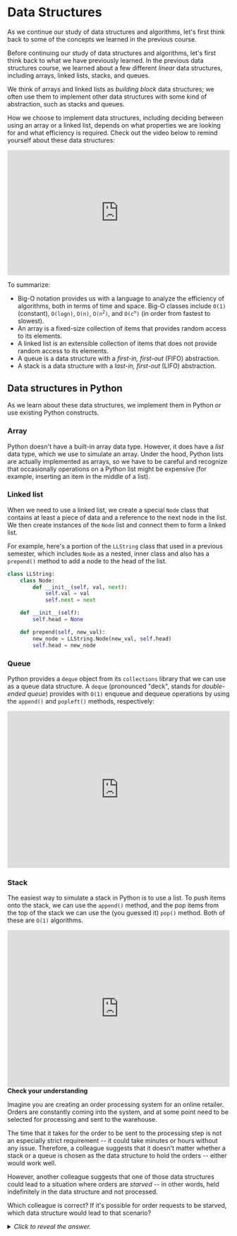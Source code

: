 # Data Structures

As we continue our study of data structures and algorithms, let's first think back to some of the concepts we learned in the previous course.

Before continuing our study of data structures and algorithms, let's first think back to what we have previously learned. In the previous data structures course, we learned about a few different *linear* data structures, including arrays, linked lists, stacks, and queues.

We think of arrays and linked lists as *building block* data structures; we often use them to implement other data structures with some kind of abstraction, such as stacks and queues.

How we choose to implement data structures, including deciding between using an array or a linked list, depends on what properties we are looking for and what efficiency is required. Check out the video below to remind yourself about these data structures:

<div
  style="position: relative; padding-bottom: 56.25%; height: 0;">
  <iframe
    src="https://www.youtube.com/embed/o6VuST08S60?si=0nwfp2MlJjPQDA2o"
    title="YouTube video player"
    frameborder="0"
    allow="accelerometer; autoplay; clipboard-write; encrypted-media; gyroscope; picture-in-picture"
    allowfullscreen
    style="position: absolute; top: 0; left: 0; width: 100%; height: 100%;">
  </iframe>
</div>

To summarize:

* Big-O notation provides us with a language to analyze the efficiency of algorithms, both in terms of time and space. Big-O classes include `O(1)` (constant), `O(logn)`, `O(n)`, <code>O(n<sup>2</sup>)</code>, and <code>O(c<sup>n</sup>)</code> (in order from fastest to slowest).
* An array is a fixed-size collection of items that provides random access to its elements.
* A linked list is an extensible collection of items that does not provide random access to its elements.
* A queue is a data structure with a *first-in, first-out* (FIFO) abstraction.
* A stack is a data structure with a *last-in, first-out* (LIFO) abstraction.

## Data structures in Python

As we learn about these data structures, we implement them in Python or use existing Python constructs.

### Array

Python doesn't have a built-in array data type. However, it does have a *list* data type, which we use to simulate an array. Under the hood, Python lists are actually implemented as arrays, so we have to be careful and recognize that occasionally operations on a Python list might be expensive (for example, inserting an item in the middle of a list).

### Linked list

When we need to use a linked list, we create a special `Node` class that contains at least a piece of data and a reference to the next node in the list. We then create instances of the `Node` list and connect them to form a linked list.

For example, here's a portion of the `LLString` class that used in a previous semester, which includes `Node` as a nested, inner class and also has a `prepend()` method to add a node to the head of the list.

```python
class LLString:
    class Node:
        def __init__(self, val, next):
            self.val = val
            self.next = next

    def __init__(self):
        self.head = None

    def prepend(self, new_val):
        new_node = LLString.Node(new_val, self.head)
        self.head = new_node
```

### Queue

Python provides a `deque` object from its `collections` library that we can use as a queue data structure. A `deque` (pronounced "deck", stands for *double-ended queue*) provides with `O(1)` enqueue and dequeue operations by using the `append()` and `popleft()` methods, respectively:

<iframe src="https://trinket.io/embed/python3/e130167ca4" width="100%" height="356" frameborder="0" marginwidth="0" marginheight="0" allowfullscreen></iframe>

### Stack

The easiest way to simulate a stack in Python is to use a list. To push items onto the stack, we can use the `append()` method, and the pop items from the top of the stack we can use the (you guessed it) `pop()` method. Both of these are `O(1)` algorithms.

<iframe src="https://trinket.io/embed/python3/63a0468993" width="100%" height="356" frameborder="0" marginwidth="0" marginheight="0" allowfullscreen></iframe>

<aside>
<b>Check your understanding</b>
<p>Imagine you are creating an order processing system for an online retailer. Orders are constantly coming into the system, and at some point need to be selected for processing and sent to the warehouse.</p>
<p>The time that it takes for the order to be sent to the processing step is not an especially strict requirement -- it could take minutes or hours without any issue. Therefore, a colleague suggests that it doesn't matter whether a stack or a queue is chosen as the data structure to hold the orders -- either would work well.</p>
<p>However, another colleague suggests that one of those data structures could lead to a situation where orders are <i>starved</i> -- in other words, held indefinitely in the data structure and not processed.</p>
<p>Which colleague is correct? If it's possible for order requests to be starved, which data structure would lead to that scenario?</p>
<details>
<summary>
<i>Click to reveal the answer.</i>
</summary>
<p><b>Answer.</b> A stack could theoretically lead to a scenario where orders are kept in the data structure indefinitely. If orders continue to come into the system (as described by the prompt), then they will continue to be added to the top of the stack and then immediately processed. Orders that were added earlier will be at the bottom of the stack, and will only be able to be processed if the system can process orders faster than they arrive.</p>
</details>
</aside>
